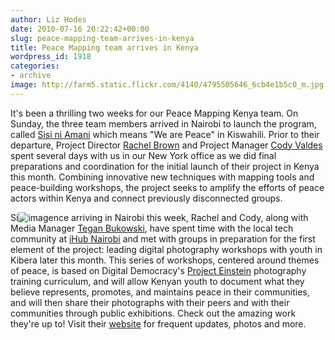 ```yaml
---
author: Liz Hodes
date: 2010-07-16 20:22:42+00:00
slug: peace-mapping-team-arrives-in-kenya
title: Peace Mapping team arrives in Kenya
wordpress_id: 1918
categories:
- archive
image: http://farm5.static.flickr.com/4140/4795505646_6cb4e1b5c0_m.jpg
---
```


It's been a thrilling two weeks for our Peace Mapping Kenya team. On Sunday, the three team members arrived in Nairobi to launch the program, called [Sisi ni Amani](http://tieppu.com/what-we-do/programs/#si) which means "We are Peace" in Kiswahili. Prior to their departure, Project Director [Rachel Brown](http://www.wemappeace.org/rachel/) and Project Manager [Cody Valdes](http://www.wemappeace.org/cody/) spent several days with us in our New York office as we did final preparations and coordination for the initial launch of their project in Kenya this month. Combining innovative new techniques with mapping tools and peace-building workshops, the project seeks to amplify the efforts of peace actors within Kenya and connect previously disconnected groups.

Si![image](http://farm5.static.flickr.com/4140/4795505646_6cb4e1b5c0_m.jpg)nce arriving in Nairobi this week, Rachel and Cody, along with Media Manager [Tegan Bukowski](http://www.wemappeace.org/tegan/), have spent time with the local tech community at [iHub Nairobi](http://www.ihub.co.ke/blog/) and met with groups in preparation for the first element of the project: leading digital photography workshops with youth in Kibera later this month. This series of workshops, centered around themes of peace, is based on Digital Democracy's [Project Einstein](http://tieppu.com/what-we-do/programs/#projecteinstein) photography training curriculum, and will allow Kenyan youth to document what they believe represents, promotes, and maintains peace in their communities, and will then share their photographs with their peers and with their communities through public exhibitions. Check out the amazing work they're up to! Visit their [website](http://sisiniamani.org/) for frequent updates, photos and more.
